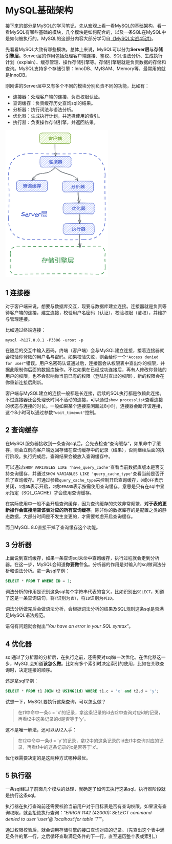 # MySQL基础架构

接下来的部分是MySQL的学习笔记，先从宏观上看一看MySQL的基础架构，看一看MySQL有哪些基础的模块，几个模块是如何配合的，以及一条SQL在MySQL中是如何被执行的。MySQL的这部分内容大部分学习自[《MySQL实战45讲》](https://time.geekbang.org/column/intro/139)。

先看看MySQL大致有哪些模块。总体上来说，MySQL可以分为**Server层**与**存储引擎层**。Server层的作用包括处理客户端连接、鉴权、SQL语法分析、生成执行计划（explain）、缓存管理、操作存储引擎等。存储引擎层就是负责数据的存储和查询。MySQL支持多个存储引擎：InnoDB、MyISAM、Memory等，最常用的就是InnoDB。

刚刚讲的Server层中又有多个不同的模块分别负责不同的功能，比如有：

- 连接器：处理客户端的连接，负责权限认证。
- 查询缓存：负责缓存历史查询sql的结果。
- 分析器：执行词法与语法分析。
- 优化器：生成执行计划，并选择使用的索引。
- 执行器：负责操作存储引擎，并返回结果。

![image-20211009223757336](assets/image-20211009223757336.png)

## 1 连接器

对于客户端来说，想要与数据库交互，现要与数据库建立连接。连接器就是负责等待客户端的连接，建立连接，校验用户名密码（认证），校验权限（鉴权），并维护与管理连接。

比如通过终端连接：

```shell
mysql -h127.0.0.1 -P3306 -uroot -p
```

在随后的交互中输入密码，终端（客户端）会与MySQL建立连接，接着连接器就会校验你登陆的用户名与密码。如果校验失败，则会给你一个`"Access denied for user"`错误。用户名密码认证通过后，连接器会从权限表中查出你的权限，并据此限制你后面的数据库操作。不过如果在已经成功连接后，再有人修改你登陆的用户的权限，也不会影响你当前已有的权限（登陆时查出的权限），新的权限会在你重新连接后刷新。

客户端与MySQL建立的连接一般都是长连接，后续的SQL执行都是依赖此连接。不过连接器还会处理长时间不活动的连接，可以通过`show processlist`查看连接的状态与连接的时长。一般如果某个连接空闲超过8小时，连接器会断开该连接，这个8小时可以通过参数`"wait_timeout"`控制。

## 2 查询缓存

在MySQL服务器接收到一条查询sql后，会先去检查“查询缓存”，如果命中了缓存，则会立刻向客户端返回存储在查询缓存中的记录（结果），否则继续后面的执行阶段。执行完成后，查询结果会被放入查询缓存中。

可以通过`SHOW VARIABLES LIKE 'have_query_cache'`查看当前数据库版本是否支持查询缓存，并通过`SHOW VARIABLES LIKE 'query_cache_type'`查看当前是否开启了查询缓存。可通过参数`query_cache_type`来控制开启查询缓存，`0`或`OFF`表示关闭，`1`或`ON`表示开启，`2`或`DEMAND`表示按需使用查询缓存，意思是只有在sql中显示指定（SQL_CACHE）才会使用查询缓存。

在实际使用中一般不会开启查询缓存，因为查询缓存的失效非常频繁，**对于表的更新操作会直接清空该表对应的所有查询缓存**。除非你的数据库存的是配置之类的静态数据，大部分时间是不发生变更的，才需要考虑开启查询缓存。

而且MySQL 8.0直接干掉了查询缓存这个功能。

## 3 分析器

上面说到查询缓存，如果一条查询sql未命中查询缓存，执行过程就会走到分析器。在这一步，MySQL会知道**你要做什么**。分析器的作用是对输入的sql做词法分析和语法分析。拿一条sql举例：

```sql
SELECT * FROM T WHERE ID = 1;
```

词法分析的作用是识别这条sql每个字符串代表的含义，比如识别出`SELECT`，知道了这是一条查询语句，将`T`识别为`表T`，将`ID`识别为`列ID`。

词法分析做完后会做语法分析，会根据词法分析的结果及SQL规则这条sql是否满足MySQL语法规范。

语句有问题就会抛出“*You have an error in your SQL syntax*”。

## 4 优化器

sql通过了分析器的分析后，在执行之前，还需要对sql做一次优化。在优化器这一步，MySQL会知道**该怎么做**。比如有多个索引时决定索引的使用，比如在关联查询时，决定连接的顺序。

还是拿sql举例：

```sql
SELECT * FROM t1 JOIN t2 USING(id) WHERE t1.c = 'x' and t2.d = 'y';
```

试想一下，MySQL要执行这条查询，可以怎么做？

> 在t1中命中一条c = 'x'的记录，拿这条记录的id去t2中查询对应id的记录，再看t2中这条记录的d是否等于'y'。

这不是唯一解法，还可以从t2入手：

> 在t2中命中一条d = 'y'的记录，拿t2中的这条记录的id去t1中查询对应的记录，再看t1中的这条记录的c是否等于'x'。

优化器需要决定的是这两种方式哪种最优。

## 5 执行器

一条sql经过了前面几个模块的处理，就确定了如何去执行这条sql。执行器阶段就是执行这条sql。

执行器在执行查询前还需要校验当前用户对于目标表是否有查询权限，如果没有查询权限，就会拒绝执行查询：“*ERROR 1142 (42000): SELECT command denied to user 'user'@'localhost'for table 'T'*”。

通过权限校验后，就会调用存储引擎的接口查询对应的记录。（先查出这个表中满足条件的第一行，之后循环查取满足条件的下一行，直至遍历整个表或索引。）
